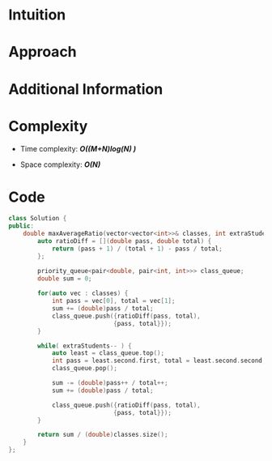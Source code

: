 # Intuition

# Approach

# Additional Information

# Complexity
- Time complexity: ***O((M+N)log(N) )***
<!-- Add your time complexity here, e.g. $$O(n)$$ -->

- Space complexity: ***O(N)***
<!-- Add your space complexity here, e.g. $$O(n)$$ -->

# Code
```cpp
class Solution {
public:
    double maxAverageRatio(vector<vector<int>>& classes, int extraStudents) {
        auto ratioDiff = [](double pass, double total) {
            return (pass + 1) / (total + 1) - pass / total;
        };

        priority_queue<pair<double, pair<int, int>>> class_queue;
        double sum = 0;
        
        for(auto vec : classes) {
            int pass = vec[0], total = vec[1];
            sum += (double)pass / total;
            class_queue.push({ratioDiff(pass, total), 
                             {pass, total}});
        }

        while( extraStudents-- ) {
            auto least = class_queue.top();
            int pass = least.second.first, total = least.second.second;
            class_queue.pop();

            sum -= (double)pass++ / total++;
            sum += (double)pass / total;

            class_queue.push({ratioDiff(pass, total),
                             {pass, total}});
        }

        return sum / (double)classes.size();
    }
};
```
